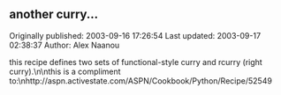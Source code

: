 ## another curry...

Originally published: 2003-09-16 17:26:54
Last updated: 2003-09-17 02:38:37
Author: Alex Naanou

this recipe defines two sets of functional-style curry and rcurry (right curry).\n\nthis is a compliment to:\nhttp://aspn.activestate.com/ASPN/Cookbook/Python/Recipe/52549
